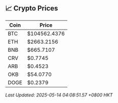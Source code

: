 ## 📈 Crypto Prices

| Coin | Price |
| ---- | ----- |
| BTC | $104562.4376 |
| ETH | $2663.2156 |
| BNB | $665.7107 |
| CRV | $0.7745 |
| ARB | $0.4523 |
| OKB | $54.0770 |
| DOGE | $0.2379 |

_Last Updated: 2025-05-14 04:08:51.57 +0800 HKT_